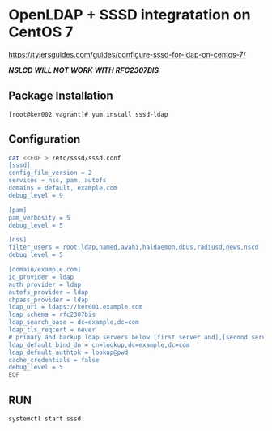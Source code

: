 # OpenLDAP + SSSD integratation on CentOS 7
<https://tylersguides.com/guides/configure-sssd-for-ldap-on-centos-7/>

***NSLCD WILL NOT WORK WITH RFC2307BIS***

## Package Installation
```
[root@ker002 vagrant]# yum install sssd-ldap
```

## Configuration
```bash
cat <<EOF > /etc/sssd/sssd.conf
[sssd]
config_file_version = 2
services = nss, pam, autofs
domains = default, example.com
debug_level = 9

[pam]
pam_verbosity = 5
debug_level = 5

[nss]
filter_users = root,ldap,named,avahi,haldaemon,dbus,radiusd,news,nscd
debug_level = 5

[domain/example.com]
id_provider = ldap
auth_provider = ldap
autofs_provider = ldap
chpass_provider = ldap
ldap_uri = ldaps://ker001.example.com
ldap_schema = rfc2307bis
ldap_search_base = dc=example,dc=com
ldap_tls_reqcert = never
# primary and backup ldap servers below [first server and],[second server]
ldap_default_bind_dn = cn=lookup,dc=example,dc=com
ldap_default_authtok = lookup@pwd
cache_credentials = false
debug_level = 5
EOF
```

## RUN
```bash
systemctl start sssd
```

